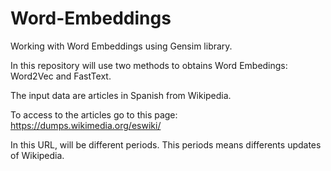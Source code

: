 # Word-Embeddings
Working with Word Embeddings using Gensim library. 

In this repository will use two methods to obtains Word Embedings: Word2Vec and FastText.

The input data are articles in Spanish from Wikipedia.

To access to the articles go to this page: https://dumps.wikimedia.org/eswiki/

In this URL, will be different periods. This periods means differents updates of Wikipedia.
